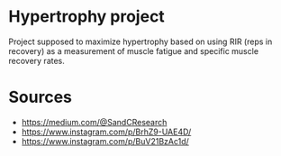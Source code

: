 # Hypertrophy project

Project supposed to maximize hypertrophy based on using RIR (reps in recovery) as a measurement of muscle fatigue and specific muscle recovery rates.  





# Sources
- https://medium.com/@SandCResearch
- https://www.instagram.com/p/BrhZ9-UAE4D/
- https://www.instagram.com/p/BuV21BzAc1d/
